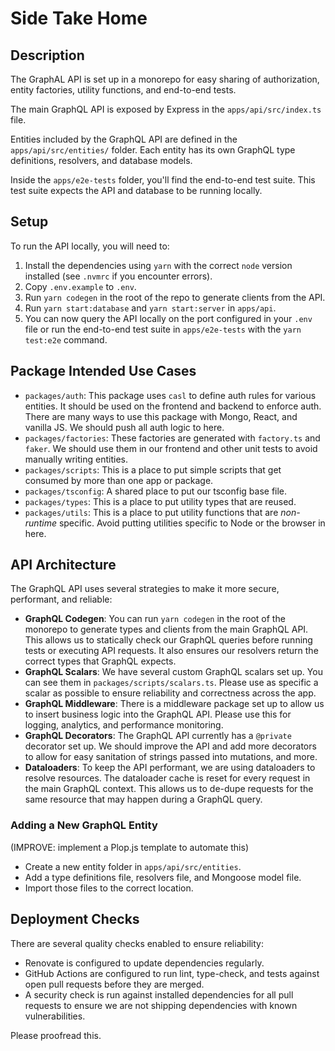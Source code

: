 # Side Take Home

## Description

The GraphAL API is set up in a monorepo for easy sharing of authorization, entity factories, utility functions, and end-to-end tests.

The main GraphQL API is exposed by Express in the `apps/api/src/index.ts` file.

Entities included by the GraphQL API are defined in the `apps/api/src/entities/` folder. Each entity has its own GraphQL type definitions, resolvers, and database models.

Inside the `apps/e2e-tests` folder, you'll find the end-to-end test suite. This test suite expects the API and database to be running locally.

## Setup

To run the API locally, you will need to:

1. Install the dependencies using `yarn` with the correct `node` version installed (see `.nvmrc` if you encounter errors).
2. Copy `.env.example` to `.env`.
3. Run `yarn codegen` in the root of the repo to generate clients from the API.
4. Run `yarn start:database` and `yarn start:server` in `apps/api`.
5. You can now query the API locally on the port configured in your `.env` file or run the end-to-end test suite in `apps/e2e-tests` with the `yarn test:e2e` command.

## Package Intended Use Cases

- `packages/auth`: This package uses `casl` to define auth rules for various entities. It should be used on the frontend and backend to enforce auth. There are many ways to use this package with Mongo, React, and vanilla JS. We should push all auth logic to here.
- `packages/factories`: These factories are generated with `factory.ts` and `faker`. We should use them in our frontend and other unit tests to avoid manually writing entities.
- `packages/scripts`: This is a place to put simple scripts that get consumed by more than one app or package.
- `packages/tsconfig`: A shared place to put our tsconfig base file.
- `packages/types`: This is a place to put utility types that are reused.
- `packages/utils`: This is a place to put utility functions that are _non-runtime_ specific. Avoid putting utilities specific to Node or the browser in here.

## API Architecture

The GraphQL API uses several strategies to make it more secure, performant, and reliable:

- **GraphQL Codegen**: You can run `yarn codegen` in the root of the monorepo to generate types and clients from the main GraphQL API. This allows us to statically check our GraphQL queries before running tests or executing API requests. It also ensures our resolvers return the correct types that GraphQL expects.
- **GraphQL Scalars**: We have several custom GraphQL scalars set up. You can see them in `packages/scripts/scalars.ts`. Please use as specific a scalar as possible to ensure reliability and correctness across the app.
- **GraphQL Middleware**: There is a middleware package set up to allow us to insert business logic into the GraphQL API. Please use this for logging, analytics, and performance monitoring.
- **GraphQL Decorators**: The GraphQL API currently has a `@private` decorator set up. We should improve the API and add more decorators to allow for easy sanitation of strings passed into mutations, and more.
- **Dataloaders**: To keep the API performant, we are using dataloaders to resolve resources. The dataloader cache is reset for every request in the main GraphQL context. This allows us to de-dupe requests for the same resource that may happen during a GraphQL query.

### Adding a New GraphQL Entity

(IMPROVE: implement a Plop.js template to automate this)

- Create a new entity folder in `apps/api/src/entities`.
- Add a type definitions file, resolvers file, and Mongoose model file.
- Import those files to the correct location.

## Deployment Checks

There are several quality checks enabled to ensure reliability:

- Renovate is configured to update dependencies regularly.
- GitHub Actions are configured to run lint, type-check, and tests against open pull requests before they are merged.
- A security check is run against installed dependencies for all pull requests to ensure we are not shipping dependencies with known vulnerabilities.

Please proofread this.
